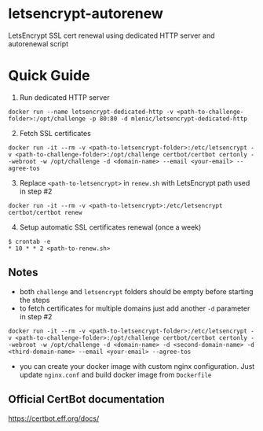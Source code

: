 # letsencrypt-autorenew
LetsEncrypt SSL cert renewal using dedicated HTTP server and autorenewal script

# Quick Guide
1. Run dedicated HTTP server
```
docker run --name letsencrypt-dedicated-http -v <path-to-challenge-folder>:/opt/challenge -p 80:80 -d mlenic/letsencrypt-dedicated-http
```

2. Fetch SSL certificates
```
docker run -it --rm -v <path-to-letsencrypt-folder>:/etc/letsencrypt -v <path-to-challenge-folder>:/opt/challenge certbot/certbot certonly --webroot -w /opt/challenge -d <domain-name> --email <your-email> --agree-tos 
```

3. Replace `<path-to-letsencrypt>` in `renew.sh` with LetsEncrypt path used in step #2
```
docker run -it --rm -v <path-to-letsencrypt>:/etc/letsencrypt certbot/certbot renew
```

4. Setup automatic SSL certificates renewal (once a week)
```
$ crontab -e
* 10 * * 2 <path-to-renew.sh>
```

## Notes
- both `challenge` and `letsencrypt` folders should be empty before starting the steps
- to fetch certificates for multiple domains just add another `-d` parameter in step #2
```
docker run -it --rm -v <path-to-letsencrypt-folder>:/etc/letsencrypt -v <path-to-challenge-folder>:/opt/challenge certbot/certbot certonly --webroot -w /opt/challenge -d <domain-name> -d <second-domain-name> -d <third-domain-name> --email <your-email> --agree-tos 
```
- you can create your docker image with custom nginx configuration. Just update `nginx.conf` and build docker image from `Dockerfile`

## Official CertBot documentation
https://certbot.eff.org/docs/